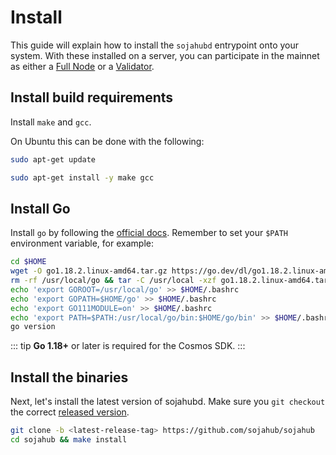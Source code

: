 # Install

This guide will explain how to install the `sojahubd` entrypoint
onto your system. With these installed on a server, you can participate in the
mainnet as either a [Full Node](./join-mainnet.md) or a
[Validator](./validator-setup.md).

## Install build requirements

Install `make` and `gcc`.

On Ubuntu this can be done with the following:

```bash
sudo apt-get update

sudo apt-get install -y make gcc
```

## Install Go

Install `go` by following the [official docs](https://golang.org/doc/install).
Remember to set your `$PATH` environment variable, for example:

```bash
cd $HOME
wget -O go1.18.2.linux-amd64.tar.gz https://go.dev/dl/go1.18.2.linux-amd64.tar.gz
rm -rf /usr/local/go && tar -C /usr/local -xzf go1.18.2.linux-amd64.tar.gz && rm go1.18.2.linux-amd64.tar.gz
echo 'export GOROOT=/usr/local/go' >> $HOME/.bashrc
echo 'export GOPATH=$HOME/go' >> $HOME/.bashrc
echo 'export GO111MODULE=on' >> $HOME/.bashrc
echo 'export PATH=$PATH:/usr/local/go/bin:$HOME/go/bin' >> $HOME/.bashrc && . $HOME/.bashrc
go version
```

::: tip
**Go 1.18+** or later is required for the Cosmos SDK.
:::

## Install the binaries

Next, let's install the latest version of sojahubd. Make sure you `git checkout` the
correct [released version](https://github.com/sojahub/sojahub/releases).

```bash
git clone -b <latest-release-tag> https://github.com/sojahub/sojahub
cd sojahub && make install
```
